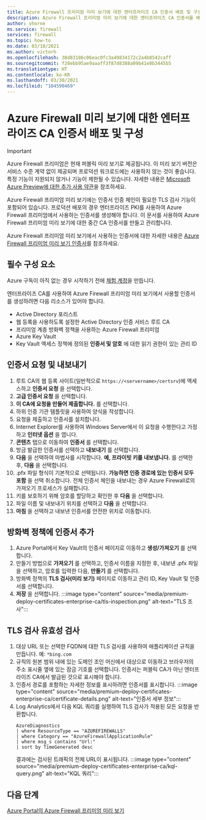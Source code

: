 ```yaml
---
title: Azure Firewall 프리미엄 미리 보기에 대한 엔터프라이즈 CA 인증서 배포 및 구성
description: Azure Firewall 프리미엄 미리 보기에 대한 엔터프라이즈 CA 인증서를 배포 및 구성하는 방법을 알아봅니다.
author: vhorne
ms.service: firewall
services: firewall
ms.topic: how-to
ms.date: 03/18/2021
ms.author: victorh
ms.openlocfilehash: 38d83186c06eac0fc3a49834172c2a4b8542caff
ms.sourcegitcommit: f28ebb95ae9aaaff3f87d8388a09b41e0b3445b5
ms.translationtype: HT
ms.contentlocale: ko-KR
ms.lasthandoff: 03/30/2021
ms.locfileid: "104590469"
---
```

# <a name="deploy-and-configure-enterprise-ca-certificates-for-azure-firewall-preview"></a>Azure Firewall 미리 보기에 대한 엔터프라이즈 CA 인증서 배포 및 구성

> [!IMPORTANT]
> Azure Firewall 프리미엄은 현재 퍼블릭 미리 보기로 제공됩니다.
> 이 미리 보기 버전은 서비스 수준 계약 없이 제공되며 프로덕션 워크로드에는 사용하지 않는 것이 좋습니다. 특정 기능이 지원되지 않거나 기능이 제한될 수 있습니다. 자세한 내용은 [Microsoft Azure Preview에 대한 추가 사용 약관](https://azure.microsoft.com/support/legal/preview-supplemental-terms/)을 참조하세요.


Azure Firewall 프리미엄 미리 보기에는 인증서 인증 체인이 필요한 TLS 검사 기능이 포함되어 있습니다. 프로덕션 배포의 경우 엔터프라이즈 PKI를 사용하여 Azure Firewall 프리미엄에서 사용하는 인증서를 생성해야 합니다. 이 문서를 사용하여 Azure Firewall 프리미엄 미리 보기에 대한 중간 CA 인증서를 만들고 관리합니다.

Azure Firewall 프리미엄 미리 보기에서 사용하는 인증서에 대한 자세한 내용은 [Azure Firewall 프리미엄 미리 보기 인증서](premium-certificates.md)를 참조하세요.

## <a name="prerequisites"></a>필수 구성 요소

Azure 구독이 아직 없는 경우 시작하기 전에 [체험 계정](https://azure.microsoft.com/free/?WT.mc_id=A261C142F)을 만듭니다.

엔터프라이즈 CA를 사용하여 Azure Firewall 프리미엄 미리 보기에서 사용할 인증서를 생성하려면 다음 리소스가 있어야 합니다. 

- Active Directory 포리스트 
- 웹 등록을 사용하도록 설정한 Active Directory 인증 서비스 루트 CA 
- 프리미엄 계층 방화벽 정책을 사용하는 Azure Firewall 프리미엄 
- Azure Key Vault 
- Key Vault 액세스 정책에 정의된 **인증서 및 암호** 에 대한 읽기 권한이 있는 관리 ID 

## <a name="request-and-export-a-certificate"></a>인증서 요청 및 내보내기

1. 루트 CA의 웹 등록 사이트(일반적으로 `https://<servername>/certsrv`)에 액세스하고 **인증서 요청** 을 선택합니다.
1. **고급 인증서 요청** 을 선택합니다.
1. **이 CA에 요청을 만들어 제출합니다.** 를 선택합니다.
1. 하위 인증 기관 템플릿을 사용하여 양식을 작성합니다.
1. 요청을 제출하고 인증서를 설치합니다.
1. Internet Explorer를 사용하여 Windows Server에서 이 요청을 수행한다고 가정하고 **인터넷 옵션** 을 엽니다.
1. **콘텐츠** 탭으로 이동하여 **인증서** 를 선택합니다.
1. 방금 발급한 인증서를 선택하고 **내보내기** 를 선택합니다.
1. **다음** 을 선택하여 마법사를 시작합니다. **예, 프라이빗 키를 내보냅니다.** 를 선택한 후, **다음** 을 선택합니다.
1. .pfx 파일 형식이 기본적으로 선택됩니다. **가능하면 인증 경로에 있는 인증서 모두 포함** 을 선택 취소합니다. 전체 인증서 체인을 내보내는 경우 Azure Firewall로의 가져오기 프로세스가 실패합니다.
1. 키를 보호하기 위해 암호를 할당하고 확인한 후 **다음** 을 선택합니다.
1. 파일 이름 및 내보내기 위치를 선택하고 **다음** 을 선택합니다.
1. **마침** 을 선택하고 내보낸 인증서를 안전한 위치로 이동합니다.

## <a name="add-the-certificate-to-a-firewall-policy"></a>방화벽 정책에 인증서 추가

1. Azure Portal에서 Key Vault의 인증서 페이지로 이동하고 **생성/가져오기** 를 선택합니다.
1. 만들기 방법으로 **가져오기** 를 선택하고, 인증서 이름을 지정한 후, 내보낸 .pfx 파일을 선택하고, 암호를 입력한 다음, **만들기** 를 선택합니다.
1. 방화벽 정책의 **TLS 검사(미리 보기)** 페이지로 이동하고 관리 ID, Key Vault 및 인증서를 선택합니다. 
1. **저장** 을 선택합니다.
   :::image type="content" source="media/premium-deploy-certificates-enterprise-ca/tls-inspection.png" alt-text="TLS 조사":::

## <a name="validate-tls-inspection"></a>TLS 검사 유효성 검사

1. 대상 URL 또는 선택한 FQDN에 대한 TLS 검사를 사용하여 애플리케이션 규칙을 만듭니다.  예: `*bing.com`
1. 규칙의 원본 범위 내에 있는 도메인 조인 머신에서 대상으로 이동하고 브라우저의 주소 표시줄 옆에 있는 잠금 기호를 선택합니다. 인증서는 퍼블릭 CA가 아닌 엔터프라이즈 CA에서 발급된 것으로 표시해야 합니다.
1. 인증서 경로를 포함하는 자세한 정보를 표시하려면 인증서를 표시합니다.
   :::image type="content" source="media/premium-deploy-certificates-enterprise-ca/certificate-details.png" alt-text="인증서 세부 정보":::
1. Log Analytics에서 다음 KQL 쿼리를 실행하여 TLS 검사가 적용된 모든 요청을 반환합니다.
   ```
   AzureDiagnostics 
   | where ResourceType == "AZUREFIREWALLS" 
   | where Category == "AzureFirewallApplicationRule" 
   | where msg_s contains "Url:" 
   | sort by TimeGenerated desc
   ```
   결과에는 검사된 트래픽의 전체 URL이 표시됩니다. :::image type="content" source="media/premium-deploy-certificates-enterprise-ca/kql-query.png" alt-text="KQL 쿼리":::

## <a name="next-steps"></a>다음 단계

[Azure Portal의 Azure Firewall 프리미엄 미리 보기](premium-portal.md)
